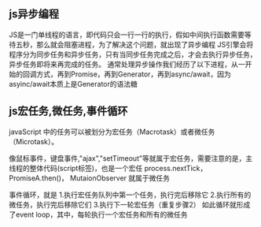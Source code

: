 ## js异步编程
JS是一门单线程的语言，即代码只会一行一行的执行，假如中间执行函数需要等待五秒，那么就会阻塞进程，为了解决这个问题，就出现了异步编程
JS引擎会将程序分为同步任务和异步任务，只有当同步任务完成之后，才会去执行异步任务，异步任务即将来再完成的任务。
通常处理异步操作我们经历了以下进程，从一开始的回调方式，再到Promise，再到Generator，再到async/await，因为asyinc/await本质上是Generator的语法糖

## js宏任务,微任务,事件循环
javaScript 中的任务可以被划分为宏任务（Macrotask）或者微任务（Microtask）。

像鼠标事件，键盘事件,"ajax","setTimeout"等就属于宏任务，需要注意的是，主线程的整体代码(script标签)，也是一个宏任
process.nextTick，PromiseA.then()， MutaionObserver 就属于微任务

事件循环，就是
1.执行宏任务队列中第一个任务，执行完后移除它
2.执行所有的微任务，执行完后移除它们
3.执行下一轮宏任务（重复步骤2）
如此循环就形成了event loop，其中，每轮执行一个宏任务和所有的微任务